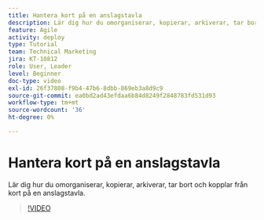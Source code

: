```yaml
---
title: Hantera kort på en anslagstavla
description: Lär dig hur du omorganiserar, kopierar, arkiverar, tar bort och kopplar från kort på en anslagstavla.
feature: Agile
activity: deploy
type: Tutorial
team: Technical Marketing
jira: KT-10812
role: User, Leader
level: Beginner
doc-type: video
exl-id: 26f37808-f9b4-47b6-8dbb-869eb3a8d9c9
source-git-commit: ea0bd2ad43efdaa6b84d8249f2848783fd531d93
workflow-type: tm+mt
source-wordcount: '36'
ht-degree: 0%

---
```


# Hantera kort på en anslagstavla

Lär dig hur du omorganiserar, kopierar, arkiverar, tar bort och kopplar från kort på en anslagstavla.

>[!VIDEO](https://video.tv.adobe.com/v/346810/?quality=12&learn=on)
